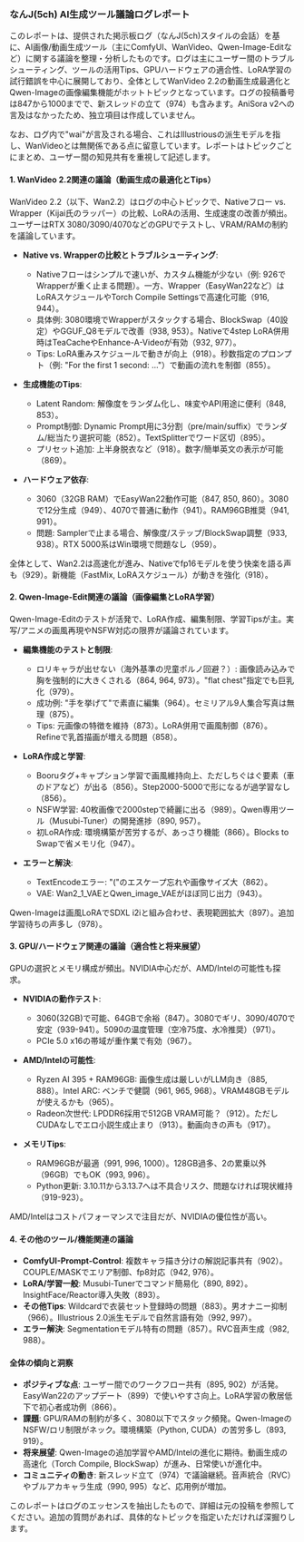 ### なんJ(5ch) AI生成ツール議論ログレポート

このレポートは、提供された掲示板ログ（なんJ(5ch)スタイルの会話）を基に、AI画像/動画生成ツール（主にComfyUI、WanVideo、Qwen-Image-Editなど）に関する議論を整理・分析したものです。ログは主にユーザー間のトラブルシューティング、ツールの活用Tips、GPUハードウェアの適合性、LoRA学習の試行錯誤を中心に展開しており、全体としてWanVideo 2.2の動画生成最適化とQwen-Imageの画像編集機能がホットトピックとなっています。ログの投稿番号は847から1000までで、新スレッドの立て（974）も含みます。AniSora v2への言及はなかったため、独立項目は作成していません。

なお、ログ内で"wai"が言及される場合、これはIllustriousの派生モデルを指し、WanVideoとは無関係である点に留意しています。レポートはトピックごとにまとめ、ユーザー間の知見共有を重視して記述します。

#### 1. WanVideo 2.2関連の議論（動画生成の最適化とTips）
WanVideo 2.2（以下、Wan2.2）はログの中心トピックで、Nativeフロー vs. Wrapper（Kijai氏のラッパー）の比較、LoRAの活用、生成速度の改善が頻出。ユーザーはRTX 3080/3090/4070などのGPUでテストし、VRAM/RAMの制約を議論しています。

- **Native vs. Wrapperの比較とトラブルシューティング**:
  - Nativeフローはシンプルで速いが、カスタム機能が少ない（例: 926でWrapperが重く止まる問題）。一方、Wrapper（EasyWan22など）はLoRAスケジュールやTorch Compile Settingsで高速化可能（916, 944）。
  - 具体例: 3080環境でWrapperがスタックする場合、BlockSwap（40設定）やGGUF_Q8モデルで改善（938, 953）。Nativeで4step LoRA併用時はTeaCacheやEnhance-A-Videoが有効（932, 977）。
  - Tips: LoRA重みスケジュールで動きが向上（918）。秒数指定のプロンプト（例: "For the first 1 second: ..."）で動画の流れを制御（855）。

- **生成機能のTips**:
  - Latent Random: 解像度をランダム化し、味変やAPI用途に便利（848, 853）。
  - Prompt制御: Dynamic Prompt用に3分割（pre/main/suffix）でランダム/総当たり選択可能（852）。TextSplitterでワード区切（895）。
  - プリセット追加: 上半身脱衣など（918）。数字/簡単英文の表示が可能（869）。

- **ハードウェア依存**:
  - 3060（32GB RAM）でEasyWan22動作可能（847, 850, 860）。3080で12分生成（949）、4070で普通に動作（941）。RAM96GB推奨（941, 991）。
  - 問題: Samplerで止まる場合、解像度/ステップ/BlockSwap調整（933, 938）。RTX 5000系はWin環境で問題なし（959）。

全体として、Wan2.2は高速化が進み、Nativeでfp16モデルを使う快楽を語る声も（929）。新機能（FastMix, LoRAスケジュール）が動きを強化（918）。

#### 2. Qwen-Image-Edit関連の議論（画像編集とLoRA学習）
Qwen-Image-Editのテストが活発で、LoRA作成、編集制限、学習Tipsが主。実写/アニメの画風再現やNSFW対応の限界が議論されています。

- **編集機能のテストと制限**:
  - ロリキャラが出せない（海外基準の児童ポルノ回避？）: 画像読み込みで胸を強制的に大きくされる（864, 964, 973）。"flat chest"指定でも巨乳化（979）。
  - 成功例: "手を挙げて"で素直に編集（964）。セミリアル9人集合写真は無理（875）。
  - Tips: 元画像の特徴を維持（873）。LoRA併用で画風制御（876）。Refineで乳首描画が増える問題（858）。

- **LoRA作成と学習**:
  - Booruタグ+キャプション学習で画風維持向上、ただしちぐはぐ要素（車のドアなど）が出る（856）。Step2000-5000で形になるが過学習なし（856）。
  - NSFW学習: 40枚画像で2000stepで綺麗に出る（989）。Qwen専用ツール（Musubi-Tuner）の開発進捗（890, 957）。
  - 初LoRA作成: 環境構築が苦労するが、あっさり機能（866）。Blocks to Swapで省メモリ化（947）。

- **エラーと解決**:
  - TextEncodeエラー: "("のエスケープ忘れや画像サイズ大（862）。
  - VAE: Wan2_1_VAEとQwen_image_VAEがほぼ同じ出力（943）。

Qwen-Imageは画風LoRAでSDXL i2iと組み合わせ、表現範囲拡大（897）。追加学習待ちの声多し（978）。

#### 3. GPU/ハードウェア関連の議論（適合性と将来展望）
GPUの選択とメモリ構成が頻出。NVIDIA中心だが、AMD/Intelの可能性も探求。

- **NVIDIAの動作テスト**:
  - 3060(32GB)で可能、64GBで余裕（847）。3080でギリ、3090/4070で安定（939-941）。5090の温度管理（空冷75度、水冷推奨）（971）。
  - PCIe 5.0 x16の帯域が重作業で有効（967）。

- **AMD/Intelの可能性**:
  - Ryzen AI 395 + RAM96GB: 画像生成は厳しいがLLM向き（885, 888）。Intel ARC: ベンチで健闘（961, 965, 968）。VRAM48GBモデルが使えるかも（965）。
  - Radeon次世代: LPDDR6採用で512GB VRAM可能？（912）。ただしCUDAなしでエロ小説生成止まり（913）。動画向きの声も（917）。

- **メモリTips**:
  - RAM96GBが最適（991, 996, 1000）。128GB過多、2の累乗以外（96GB）でもOK（993, 996）。
  - Python更新: 3.10.11から3.13.7へは不具合リスク、問題なければ現状維持（919-923）。

AMD/Intelはコストパフォーマンスで注目だが、NVIDIAの優位性が高い。

#### 4. その他のツール/機能関連の議論
- **ComfyUI-Prompt-Control**: 複数キャラ描き分けの解説記事共有（902）。COUPLE/MASKでエリア制御、fp8対応（942, 976）。
- **LoRA/学習一般**: Musubi-Tunerでコマンド簡易化（890, 892）。InsightFace/Reactor導入失敗（893）。
- **その他Tips**: Wildcardで衣装セット登録時の問題（883）。男オナニー抑制（966）。Illustrious 2.0派生モデルで自然言語有効（992, 997）。
- **エラー解決**: Segmentationモデル特有の問題（857）。RVC音声生成（982, 988）。

#### 全体の傾向と洞察
- **ポジティブな点**: ユーザー間でのワークフロー共有（895, 902）が活発。EasyWan22のアップデート（899）で使いやすさ向上。LoRA学習の敷居低下で初心者成功例（866）。
- **課題**: GPU/RAMの制約が多く、3080以下でスタック頻発。Qwen-ImageのNSFW/ロリ制限がネック。環境構築（Python, CUDA）の苦労多し（893, 919）。
- **将来展望**: Qwen-Imageの追加学習やAMD/Intelの進化に期待。動画生成の高速化（Torch Compile, BlockSwap）が進み、日常使いが進化中。
- **コミュニティの動き**: 新スレッド立て（974）で議論継続。音声統合（RVC）やブルアカキャラ生成（990, 995）など、応用例が増加。

このレポートはログのエッセンスを抽出したもので、詳細は元の投稿を参照してください。追加の質問があれば、具体的なトピックを指定いただければ深掘りします。